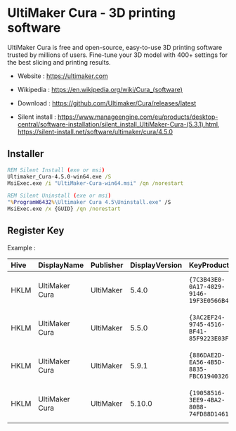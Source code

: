 # UltiMaker Cura - 3D printing software

UltiMaker Cura is free and open-source, easy-to-use 3D printing software trusted by millions of users.
Fine-tune your 3D model with 400+ settings for the best slicing and printing results.

* Website : https://ultimaker.com
* Wikipedia : https://en.wikipedia.org/wiki/Cura_(software)

* Download : https://github.com/Ultimaker/Cura/releases/latest
* Silent install : https://www.manageengine.com/eu/products/desktop-central/software-installation/silent_install_UltiMaker-Cura-(5.3.1).html,
  https://silent-install.net/software/ultimaker/cura/4.5.0


## Installer

```bat
REM Silent Install (exe or msi)
Ultimaker_Cura-4.5.0-win64.exe /S
MsiExec.exe /i "UltiMaker-Cura-win64.msi" /qn /norestart

REM Silent Uninstall (exe or msi)
"%ProgramW6432%\Ultimaker Cura 4.5\Uninstall.exe" /S
MsiExec.exe /x {GUID} /qn /norestart
```


## Register Key

Example :

 | Hive | DisplayName | Publisher | DisplayVersion | KeyProduct | UninstallExe |
 |:---- |:----------- |:--------- |:-------------- |:---------- |:------------ |
 | HKLM | UltiMaker Cura | UltiMaker | 5.4.0 | `{7C3B43E0-0A17-4029-9146-19F3E0566B4C}` | `MsiExec.exe /I{7C3B43E0-0A17-4029-9146-19F3E0566B4C}` |
 | HKLM | UltiMaker Cura | UltiMaker | 5.5.0 | `{3AC2EF24-9745-4516-BF41-85F9223E03F7}` | `MsiExec.exe /I{3AC2EF24-9745-4516-BF41-85F9223E03F7}` |
 | HKLM | UltiMaker Cura | UltiMaker | 5.9.1 | `{886DAE2D-EA56-4B5D-8835-FBC619403268}` | `MsiExec.exe /I{886DAE2D-EA56-4B5D-8835-FBC619403268}` |
 | HKLM | UltiMaker Cura | UltiMaker | 5.10.0 | `{19058516-3EE9-4BA2-80B8-74FD88D1461F}` | `MsiExec.exe /I{19058516-3EE9-4BA2-80B8-74FD88D1461F}` |
